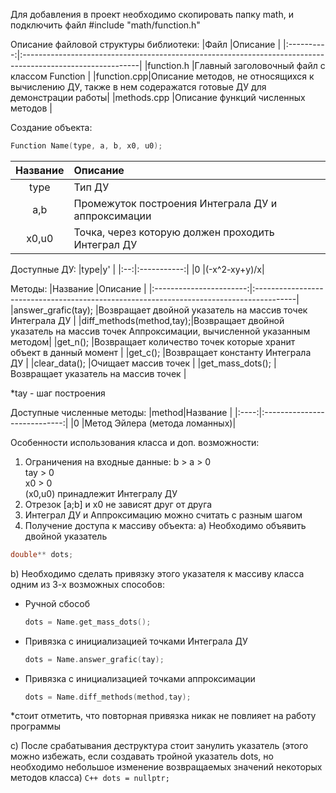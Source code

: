 Для добавления в проект необходимо скопировать папку math, и подключить файл #include "math/function.h"

Описание файловой структуры библиотеки:
|Файл        |Описание                                                                                                    |
|:----------:|:-----------------------------------------------------------------------------------------------------------|
|function.h  |Главный заголовочный файл с классом Function                                                                |
|function.cpp|Описание методов, не относящихся к вычислению ДУ, также в нем содеражатся готовые ДУ для демонстрации работы|
|methods.cpp |Описание функций численных методов                                                                          |

Создание объекта:
```C++
Function Name(type, a, b, x0, u0);
```
|Название|Описание                                          |
|:------:|:-------------------------------------------------|
|type    |Тип ДУ                                            |
|a,b     |Промежуток построения Интеграла ДУ и аппроксимации|
|x0,u0   |Точка, через которую должен проходить Интеграл ДУ |

Доступные ДУ:
|type|y'           |
|:--:|:-----------:|
|0   |(-x^2-xy+y)/x|

Методы:
|Название                 |Описание                                                                                 |
|:-----------------------:|:----------------------------------------------------------------------------------------|
|answer_grafic(tay);      |Возвращает двойной указатель на массив точек Интеграла ДУ                                |
|diff_methods(method,tay);|Возвращает двойной указатель на массив точек Аппроксимации, вычисленной указанным методом|
|get_n();                 |Возвращает количество точек которые хранит объект в данный момент                        |
|get_c();                 |Возвращает константу Интеграла ДУ                                                        |
|clear_data();            |Очищает массив точек                                                                     |
|get_mass_dots();         |Возвращает указатель на массив точек                                                     |

*tay - шаг построения

Доступные численные методы:
|method|Название                      |
|:----:|:----------------------------:|
|0     |Метод Эйлера (метода ломанных)|

Особенности использования класса и доп. возможности:
1. Ограничения на входные данные:
b > a > 0<br>
tay > 0<br>
x0 > 0<br>
(x0,u0) принадлежит Интегралу ДУ
2. Отрезок [a;b] и x0 не зависят друг от друга
3. Интеграл ДУ и Аппроксимацию можно считать с разным шагом
4. Получение доступа к массиву объекта:
  a) Необходимо объявить двойной указатель
  ```C++
  double** dots;
  ```
  b) Необходимо сделать привязку этого указателя к массиву класса одним из 3-х возможных способов:
  * Ручной сбособ
    ```C++
    dots = Name.get_mass_dots();
    ```
  * Привязка с инициализацией точками Интеграла ДУ
    ```C++
    dots = Name.answer_grafic(tay);
    ```
  * Привязка с инициализацией точками аппроксимации
    ```C++
    dots = Name.diff_methods(method,tay);
    ```
   *стоит отметить, что повторная привязка никак не повлияет на работу программы
  
  c) После срабатывания деструктура стоит занулить указатель (этого можно избежать, если создавать тройной указатель dots, но необходимо небольшое изменение возвращаемых значений некоторых методов класса)
    ```C++
    dots = nullptr;
    ```
